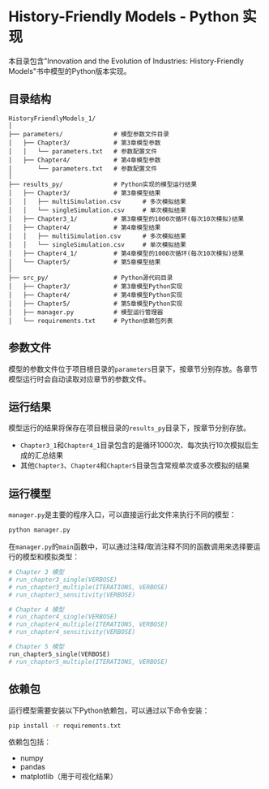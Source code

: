 # History-Friendly Models - Python 实现

本目录包含"Innovation and the Evolution of Industries: History-Friendly Models"书中模型的Python版本实现。

## 目录结构

```
HistoryFriendlyModels_1/
│
├── parameters/              # 模型参数文件目录
│   ├── Chapter3/            # 第3章模型参数
│   │   └── parameters.txt   # 参数配置文件
│   ├── Chapter4/            # 第4章模型参数
│       └── parameters.txt   # 参数配置文件
│
├── results_py/              # Python实现的模型运行结果
│   ├── Chapter3/            # 第3章模型结果
│   │   ├── multiSimulation.csv      # 多次模拟结果
│   │   └── singleSimulation.csv     # 单次模拟结果
│   ├── Chapter3_1/          # 第3章模型的1000次循环(每次10次模拟)结果
│   ├── Chapter4/            # 第4章模型结果
│   │   ├── multiSimulation.csv      # 多次模拟结果
│   │   └── singleSimulation.csv     # 单次模拟结果
│   ├── Chapter4_1/          # 第4章模型的1000次循环(每次10次模拟)结果
│   └── Chapter5/            # 第5章模型结果
│
├── src_py/                  # Python源代码目录
│   ├── Chapter3/            # 第3章模型Python实现
│   ├── Chapter4/            # 第4章模型Python实现
│   ├── Chapter5/            # 第5章模型Python实现
│   ├── manager.py           # 模型运行管理器
│   └── requirements.txt     # Python依赖包列表
```

## 参数文件

模型的参数文件位于项目根目录的`parameters`目录下，按章节分别存放。各章节模型运行时会自动读取对应章节的参数文件。

## 运行结果

模型运行的结果将保存在项目根目录的`results_py`目录下，按章节分别存放。

- `Chapter3_1`和`Chapter4_1`目录包含的是循环1000次、每次执行10次模拟后生成的汇总结果
- 其他`Chapter3`、`Chapter4`和`Chapter5`目录包含常规单次或多次模拟的结果

## 运行模型

`manager.py`是主要的程序入口，可以直接运行此文件来执行不同的模型：

```bash
python manager.py
```

在`manager.py`的`main`函数中，可以通过注释/取消注释不同的函数调用来选择要运行的模型和模拟类型：

```python
# Chapter 3 模型
# run_chapter3_single(VERBOSE)
# run_chapter3_multiple(ITERATIONS, VERBOSE)
# run_chapter3_sensitivity(VERBOSE)

# Chapter 4 模型
# run_chapter4_single(VERBOSE)
# run_chapter4_multiple(ITERATIONS, VERBOSE)
# run_chapter4_sensitivity(VERBOSE)

# Chapter 5 模型
run_chapter5_single(VERBOSE)
# run_chapter5_multiple(ITERATIONS, VERBOSE)
```

## 依赖包

运行模型需要安装以下Python依赖包，可以通过以下命令安装：

```bash
pip install -r requirements.txt
```

依赖包包括：
- numpy
- pandas 
- matplotlib（用于可视化结果） 